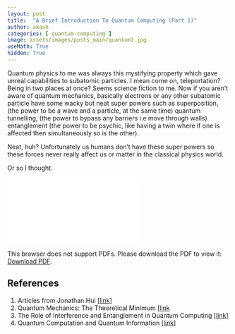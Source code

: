 ```yaml
---
layout: post
title:  "A Brief Introduction To Quantum Computing (Part 1)"
author: akash
categories: [ quantum-computing ]
image: assets/images/posts_main/quantum1.jpg
useMath: True
hidden: True
---
```


Quantum physics to me was always this mystifying property which gave unreal capabilities to subatomic particles.
I mean come on, teleportation? Being in two places at once? Seems science fiction to me. Now if you aren’t aware of quantum mechanics, basically electrons or any other subatomic particle have some wacky but neat super powers such as superposition, (the power to be a wave and a particle, at the same time) quantum tunnelling, (the power to bypass any barriers i.e move through walls) entanglement (the power to be psychic, like having a twin where if one is affected then simultaneously so is the other).

Neat, huh? Unfortunately us humans don’t have these super powers so these forces never really affect us or matter in the classical physics world.

Or so I thought.

<!-- <object data="{{ site.url }}/{{ site.baseurl }}/assets/pdfs/Quantum_Computation_(Part_1).pdf" type="application/pdf" width="100%" height="1000"> -->
<embed src="{{ site.url }}/{{ site.baseurl }}/assets/pdfs/Quantum_Computation_(Part_1).pdf" type="application/pdf">
    <p>This browser does not support PDFs. Please download the PDF to view it: <a href="{{ site.url }}/{{ site.baseurl }}/assets/pdfs/Quantum_Computation_(Part_1).pdf">Download PDF</a>.</p>
</embed>
<!-- </object> -->

## References

1. Articles from Jonathan Hui [[link](https://www.mustythoughts.com/resources.html)]
2. Quantum Mechanics: The Theoretical Minimum [[link](https://3lib.net/dl/5156427/94f98c)
3. The Role of Interference and Entanglement in Quantum Computing [[link](http://pages.cs.wisc.edu/~dieter/Papers/vangael-thesis.pdf)]
4. Quantum Computation and Quantum Information  [[link](https://3lib.net/dl/1285150/5a7ec6)]

